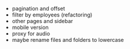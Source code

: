 - pagination and offset
- filter by employees (refactoring)
- other pages and sidebar
- mobile version
- proxy for audio
- maybe rename files and folders to lowercase
